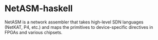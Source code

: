NetASM-haskell
==============

NetASM is a network assembler that takes high-level SDN languages (NetKAT, P4, etc.) and maps the primitives to device-specific directives in FPGAs and various chipsets.
